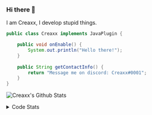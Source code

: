 ### Hi there 👋

I am Creaxx, I develop stupid things. 

```java
public class Creaxx implements JavaPlugin {

    public void onEnable() {
        System.out.println("Hello there!");
    }
    
    public String getContactInfo() {
        return "Message me on discord: Creaxx#0001";
    }
}
```

![Creaxx's Github Stats](https://github-readme-stats.vercel.app/api?username=CreaxxOG&show_icons=true&theme=dark&count_private=true)

<details>
  <summary>Code Stats</summary>

<!--START_SECTION:waka-->
![Code Time](http://img.shields.io/badge/Code%20Time-1%2C337%20hrs%2058%20mins-blue)

![Lines of code](https://img.shields.io/badge/From%20Hello%20World%20I%27ve%20Written-578.1%20thousand%20lines%20of%20code-blue)

**🐱 My GitHub Data** 

> 📦 66.4 kB Used in GitHub's Storage 
 > 
> 🏆 1,850 Contributions in the Year 2023
 > 
> 🚫 Not Opted to Hire
 > 
> 📜 4 Public Repositories 
 > 
> 🔑 2 Private Repositories 
 > 
**I'm a Night 🦉** 

```text
🌞 Morning                300 commits         ██░░░░░░░░░░░░░░░░░░░░░░░   07.03 % 
🌆 Daytime                1819 commits        ███████████░░░░░░░░░░░░░░   42.61 % 
🌃 Evening                2089 commits        ████████████░░░░░░░░░░░░░   48.93 % 
🌙 Night                  61 commits          ░░░░░░░░░░░░░░░░░░░░░░░░░   01.43 % 
```
📅 **I'm Most Productive on Saturday** 

```text
Monday                   518 commits         ███░░░░░░░░░░░░░░░░░░░░░░   12.13 % 
Tuesday                  603 commits         ████░░░░░░░░░░░░░░░░░░░░░   14.13 % 
Wednesday                600 commits         ████░░░░░░░░░░░░░░░░░░░░░   14.05 % 
Thursday                 664 commits         ████░░░░░░░░░░░░░░░░░░░░░   15.55 % 
Friday                   405 commits         ██░░░░░░░░░░░░░░░░░░░░░░░   09.49 % 
Saturday                 766 commits         ████░░░░░░░░░░░░░░░░░░░░░   17.94 % 
Sunday                   713 commits         ████░░░░░░░░░░░░░░░░░░░░░   16.70 % 
```


📊 **This Week I Spent My Time On** 

```text
💬 Programming Languages: 
Java                     26 hrs 18 mins      ██████████████████████░░░   88.83 % 
Kotlin                   1 hr 50 mins        ██░░░░░░░░░░░░░░░░░░░░░░░   06.24 % 
XML                      1 hr 5 mins         █░░░░░░░░░░░░░░░░░░░░░░░░   03.69 % 
YAML                     8 mins              ░░░░░░░░░░░░░░░░░░░░░░░░░   00.46 % 
HTML                     5 mins              ░░░░░░░░░░░░░░░░░░░░░░░░░   00.30 % 

🔥 Editors: 
IntelliJ                 29 hrs 37 mins      █████████████████████████   100.00 % 
```

**I Mostly Code in Java** 

```text
Java                     56 repos            ███████████████████░░░░░░   76.71 % 
Kotlin                   10 repos            ███░░░░░░░░░░░░░░░░░░░░░░   13.70 % 
CSS                      2 repos             █░░░░░░░░░░░░░░░░░░░░░░░░   02.74 % 
EJS                      1 repo              ░░░░░░░░░░░░░░░░░░░░░░░░░   01.37 % 
JavaScript               1 repo              ░░░░░░░░░░░░░░░░░░░░░░░░░   01.37 % 
```




 Last Updated on 13/06/2023 18:23:29 UTC
<!--END_SECTION:waka-->
</details>
